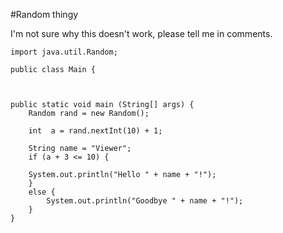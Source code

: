    #Random thingy
   
   I'm not sure why this doesn't work, please tell me in comments.
   
    import java.util.Random; 

    public class Main {
        
    
    
    public static void main (String[] args) {
        Random rand = new Random();

        int  a = rand.nextInt(10) + 1;
        
        String name = "Viewer";
        if (a + 3 <= 10) {
        
        System.out.println("Hello " + name + "!");
        }
        else {
            System.out.println("Goodbye " + name + "!");
        }
    }


